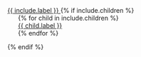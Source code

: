 <li style="list-style: none;">
  <a href="{{include.url}}" class="is-size-5 has-text-weight-medium">
    {{ include.label }}
  </a>
  {% if include.children %}
  <ul class="is-hidden-mobile mt-1 ml-0">
    {% for child in include.children %}
    <li style="list-style: none;">
      <a href="{{child.url}}">{{ child.label }}</a>
    </li>
    {% endfor %}
  </ul>
  {% endif %}
</li>

